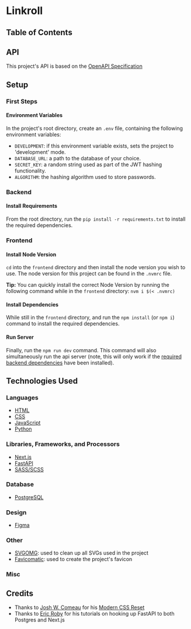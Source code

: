 # Linkroll

## Table of Contents

## API

This project's API is based on the [OpenAPI Specification](https://swagger.io/specification/)

## Setup

### First Steps

#### Environment Variables

In the project's root directory, create an `.env` file, containing the following environment variables:

-   `DEVELOPMENT`: if this environment variable exists, sets the project to 'development' mode.
-   `DATABASE_URL`: a path to the database of your choice.
-   `SECRET_KEY`: a random string used as part of the JWT hashing functionality.
-   `ALGORITHM`: the hashing algorithm used to store passwords.

### Backend

#### Install Requirements

From the root directory, run the `pip install -r requirements.txt` to install the required dependencies.

### Frontend

#### Install Node Version

`cd` into the `frontend` directory and then install the node version you wish to use. The node version for this project can be found in the `.nvmrc` file.

**Tip:** You can quickly install the correct Node Version by running the following command while in the `frontend` directory: `nvm i $(< .nvmrc)`

#### Install Dependencies

While still in the `frontend` directory, and run the `npm install` (or `npm i`) command to install the required dependencies.

#### Run Server

Finally, run the `npm run dev` command. This command will also simultaneously run the api server (note, this will only work if the [required backend dependencies](#install-requirements) have been installed).

## Technologies Used

### Languages

-   [HTML](https://developer.mozilla.org/en-US/docs/Web/HTML)
-   [CSS](https://developer.mozilla.org/en-US/docs/Web/CSS)
-   [JavaScript](https://developer.mozilla.org/en-US/docs/Web/JavaScript)
-   [Python](https://www.python.org/)

### Libraries, Frameworks, and Processors

-   [Next.js](https://nextjs.org/)
-   [FastAPI](https://fastapi.tiangolo.com/)
-   [SASS/SCSS](https://sass-lang.com/)

### Database

-   [PostgreSQL](https://www.postgresql.org/)

### Design

-   [Figma](https://www.figma.com/)

### Other

-   [SVGOMG](https://svgomg.net/): used to clean up all SVGs used in the project
-   [Favicomatic](https://favicomatic.com/): used to create the project's favicon

### Misc

## Credits

-   Thanks to [Josh W. Comeau](https://www.joshwcomeau.com/) for his [Modern CSS Reset](https://www.joshwcomeau.com/css/custom-css-reset/)
-   Thanks to [Eric Roby](https://www.youtube.com/@codingwithroby) for his tutorials on hooking up FastAPI to both Postgres and Next.js
